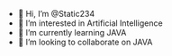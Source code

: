 - 👋 Hi, I’m @Static234
- 👀 I’m interested in Artificial Intelligence
- 🌱 I’m currently learning JAVA
- 💞️ I’m looking to collaborate on JAVA

